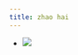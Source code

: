 ```yaml
---
title: zhao hai
---
```


- ![](https://firebasestorage.googleapis.com/v0/b/firescript-577a2.appspot.com/o/imgs%2Fapp%2FGijs%2Fgpabzv-CZu.png?alt=media&token=2e7df740-7789-40bf-b555-cbf45134e2a5)

